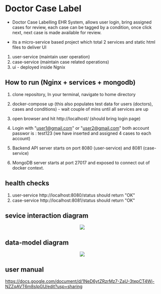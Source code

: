 # Doctor Case Label

- Doctor Case Labelling EHR System, allows user login, bring assigned cases for review, each case can be tagged by a condition, 
once click next, next case is made available for review.  

- its a micro-service based project which total 2 services and static html files to deliver UI 
1. user-service (maintain user operation)
2. case-service (maintain case related operations)
3. ui - deployed inside Ngnix 

## How to run (Nginx + services + mongodb)
1. clone repository, In your terminal, navigate to home directory
2. docker-compose up (this also populates test data for users (doctors), cases and conditions) - wait couple of mins until all services are up
3. open browser and hit http://localhost/ (should bring login page)
4. Login with "user1@gmail.com" or "user2@gmail.com" both account passwor is : test123   (we have inserted and assigned 4 cases to each account)

4. Backend API server starts on port 8080 (user-service) and 8081 (case-service)
5. MongoDB server starts at port 27017 and exposed to connect out of docker context.   


## health checks 
1. user-service http://localhost:8080/status should return "OK"
2. case-service http://localhost:8081/status should return "OK"


## sevice interaction diagram
<p align="center">
  <img src="https://gyant-ehr.s3-us-west-2.amazonaws.com/EHR-Ser.png"/>
  <br/>
</p>

## data-model diagram
<p align="center">
  <img src="https://gyant-ehr.s3-us-west-2.amazonaws.com/ehr-dm.png"/>
  <br/>
</p>

## user manual
https://docs.google.com/document/d/1NeD6ytZRzrMz7-ZaU-3tepCT4Wj-NZZqAVT6m8sIpGU/edit?usp=sharing


